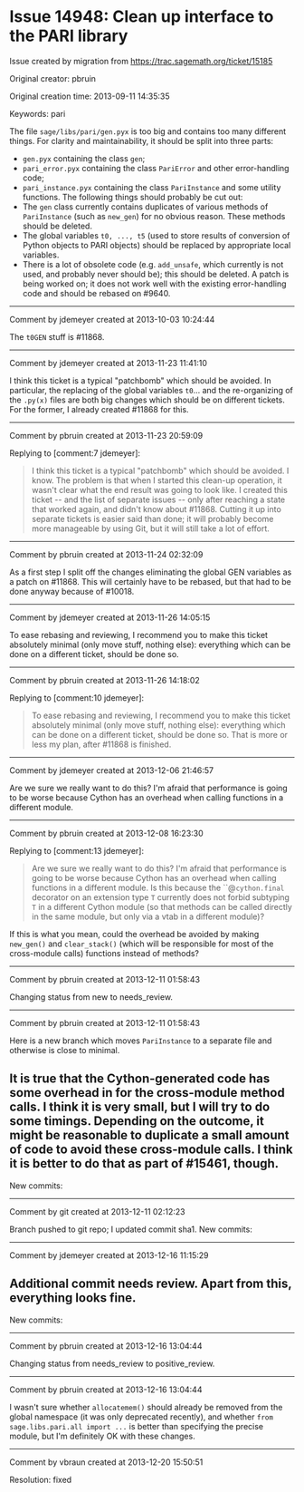 # Issue 14948: Clean up interface to the PARI library

Issue created by migration from https://trac.sagemath.org/ticket/15185

Original creator: pbruin

Original creation time: 2013-09-11 14:35:35

Keywords: pari

The file `sage/libs/pari/gen.pyx` is too big and contains too many different things.  For clarity and maintainability, it should be split into three parts:
- `gen.pyx` containing the class `gen`;
- `pari_error.pyx` containing the class `PariError` and other error-handling code;
- `pari_instance.pyx` containing the class `PariInstance` and some utility functions.
The following things should probably be cut out:
- The `gen` class currently contains duplicates of various methods of `PariInstance` (such as `new_gen`) for no obvious reason.  These methods should be deleted.
- The global variables `t0, ..., t5` (used to store results of conversion of Python objects to PARI objects) should be replaced by appropriate local variables.
- There is a lot of obsolete code (e.g. `add_unsafe`, which currently is not used, and probably never should be); this should be deleted.
A patch is being worked on; it does not work well with the existing error-handling code and should be rebased on #9640.


---

Comment by jdemeyer created at 2013-10-03 10:24:44

The `t0GEN` stuff is #11868.


---

Comment by jdemeyer created at 2013-11-23 11:41:10

I think this ticket is a typical "patchbomb" which should be avoided. In particular, the replacing of the global variables `t0`... and the re-organizing of the `.py(x)` files are both big changes which should be on different tickets. For the former, I already created #11868 for this.


---

Comment by pbruin created at 2013-11-23 20:59:09

Replying to [comment:7 jdemeyer]:
> I think this ticket is a typical "patchbomb" which should be avoided.
I know.  The problem is that when I started this clean-up operation, it wasn't clear what the end result was going to look like.  I created this ticket -- and the list of separate issues -- only after reaching a state that worked again, and didn't know about #11868.  Cutting it up into separate tickets is easier said than done; it will probably become more manageable by using Git, but it will still take a lot of effort.


---

Comment by pbruin created at 2013-11-24 02:32:09

As a first step I split off the changes eliminating the global GEN variables as a patch on #11868.  This will certainly have to be rebased, but that had to be done anyway because of #10018.


---

Comment by jdemeyer created at 2013-11-26 14:05:15

To ease rebasing and reviewing, I recommend you to make this ticket absolutely minimal (only move stuff, nothing else): everything which can be done on a different ticket, should be done so.


---

Comment by pbruin created at 2013-11-26 14:18:02

Replying to [comment:10 jdemeyer]:
> To ease rebasing and reviewing, I recommend you to make this ticket absolutely minimal (only move stuff, nothing else): everything which can be done on a different ticket, should be done so.
That is more or less my plan, after #11868 is finished.


---

Comment by jdemeyer created at 2013-12-06 21:46:57

Are we sure we really want to do this? I'm afraid that performance is going to be worse because Cython has an overhead when calling functions in a different module.


---

Comment by pbruin created at 2013-12-08 16:23:30

Replying to [comment:13 jdemeyer]:
> Are we sure we really want to do this? I'm afraid that performance is going to be worse because Cython has an overhead when calling functions in a different module.
Is this because the ``@`cython.final` decorator on an extension type `T` currently does not forbid subtyping `T` in a different Cython module (so that methods can be called directly in the same module, but only via a vtab in a different module)?

If this is what you mean, could the overhead be avoided by making `new_gen()` and `clear_stack()` (which will be responsible for most of the cross-module calls) functions instead of methods?


---

Comment by pbruin created at 2013-12-11 01:58:43

Changing status from new to needs_review.


---

Comment by pbruin created at 2013-12-11 01:58:43

Here is a new branch which moves `PariInstance` to a separate file and otherwise is close to minimal.

It is true that the Cython-generated code has some overhead in for the cross-module method calls.  I think it is very small, but I will try to do some timings.  Depending on the outcome, it might be reasonable to duplicate a small amount of code to avoid these cross-module calls.  I think it is better to do that as part of #15461, though.
----
New commits:


---

Comment by git created at 2013-12-11 02:12:23

Branch pushed to git repo; I updated commit sha1. New commits:


---

Comment by jdemeyer created at 2013-12-16 11:15:29

Additional commit needs review. Apart from this, everything looks fine.
----
New commits:


---

Comment by pbruin created at 2013-12-16 13:04:44

Changing status from needs_review to positive_review.


---

Comment by pbruin created at 2013-12-16 13:04:44

I wasn't sure whether `allocatemem()` should already be removed from the global namespace (it was only deprecated recently), and whether `from sage.libs.pari.all import ...` is better than specifying the precise module, but I'm definitely OK with these changes.


---

Comment by vbraun created at 2013-12-20 15:50:51

Resolution: fixed
